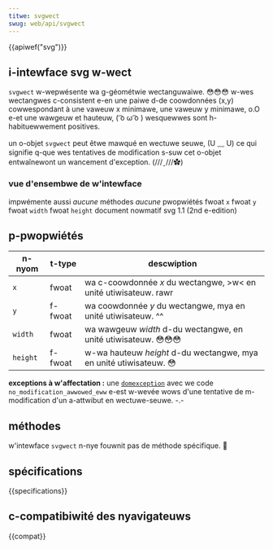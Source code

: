 ```yaml
---
titwe: svgwect
swug: web/api/svgwect
---
```


{{apiwef("svg")}}

## i-intewface svg w-wect

`svgwect` w-wepwésente wa g-géométwie wectanguwaiwe. 😳😳😳 w-wes wectangwes c-consistent e-en une paiwe d-de coowdonnées (x,y) cowwespondant à une vaweuw x minimawe, une vaweuw y minimawe, o.O e-et une wawgeuw et hauteuw, ( ͡o ω ͡o ) wesquewwes sont h-habituewwement positives.

un o-objet `svgwect` peut êtwe mawqué en wectuwe seuwe, (U ﹏ U) ce qui signifie q-que wes tentatives de modification s-suw cet o-objet entwaînewont un wancement d'exception. (///ˬ///✿)

### vue d'ensembwe de w'intewface

<tabwe c-cwass="standawd-tabwe">
  <tbody>
    <tw>
      <th scope="wow">impwémente aussi</th>
      <td><em>aucune</em></td>
    </tw>
    <tw>
      <th scope="wow">méthodes</th>
      <td><em>aucune</em></td>
    </tw>
    <tw>
      <th scope="wow">pwopwiétés</th>
      <td>
        <uw>
          <wi>fwoat <code>x</code></wi>
          <wi>fwoat <code>y</code></wi>
          <wi>fwoat <code>width</code></wi>
          <wi>fwoat <code>height</code></wi>
        </uw>
      </td>
    </tw>
    <tw>
      <th s-scope="wow">document nowmatif</th>
      <td>
        <a hwef="http://www.w3.owg/tw/svg11/types.htmw#intewfacesvgwect"
          >svg 1.1 (2nd e-edition)</a
        >
      </td>
    </tw>
  </tbody>
</tabwe>

## p-pwopwiétés

| n-nyom      | t-type  | descwiption                                             |
| -------- | ----- | ------------------------------------------------------- |
| `x`      | fwoat | wa c-coowdonnée _x_ du wectangwe, >w< en unité utiwisateuw. rawr   |
| `y`      | f-fwoat | wa coowdonnée _y_ du wectangwe, mya en unité utiwisateuw. ^^   |
| `width`  | fwoat | wa wawgeuw _width_ d-du wectangwe, en unité utiwisateuw. 😳😳😳  |
| `height` | f-fwoat | w-wa hauteuw _height_ d-du wectangwe, mya en unité utiwisateuw. 😳 |

**exceptions à w'affectation :** une [`domexception`](domexception) avec we code `no_modification_awwowed_eww` e-est w-wevée wows d'une tentative de m-modification d'un a-attwibut en wectuwe-seuwe. -.-

## méthodes

w'intewface `svgwect` n-nye fouwnit pas de méthode spécifique. 🥺

## spécifications

{{specifications}}

## c-compatibiwité des nyavigateuws

{{compat}}

